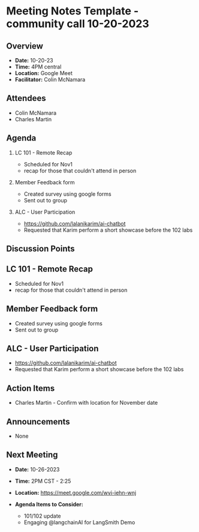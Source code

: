 
# Meeting Notes Template - community call 10-20-2023

## Overview
* **Date:** 10-20-23
* **Time:** 4PM central
* **Location:** Google Meet
* **Facilitator:** Colin McNamara

## Attendees
* Colin McNamara
* Charles Martin


## Agenda
1. LC 101 - Remote Recap
    * Scheduled for Nov1 
    * recap for those that couldn't attend in person
    
2. Member Feedback form
    * Created survey using google forms
    * Sent out to group
3. ALC - User Participation 
    * https://github.com/lalanikarim/ai-chatbot
    * Requested that Karim perform a short showcase before the 102 labs

## Discussion Points

## LC 101 - Remote Recap
* Scheduled for Nov1 
* recap for those that couldn't attend in person
    
## Member Feedback form
* Created survey using google forms
* Sent out to group
## ALC - User Participation 
* https://github.com/lalanikarim/ai-chatbot
* Requested that Karim perform a short showcase before the 102 labs

## Action Items
* Charles Martin - Confirm with location for November date

## Announcements
* None

## Next Meeting
* **Date:** 10-26-2023
* **Time:** 2PM CST - 2:25
* **Location:** https://meet.google.com/wvi-iehn-wnj

* **Agenda Items to Consider:** 
    * 101/102 update
    * Engaging @langchainAI for LangSmith Demo


